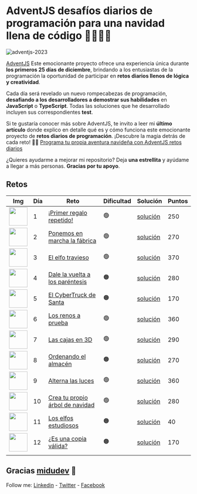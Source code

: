 # AdventJS desafíos diarios de programación para una navidad llena de código 🎄🎄🎅✨

![adventjs-2023](https://github.com/johnsi15/adventjs/assets/2974447/458e2bb1-6b00-47ac-a7d2-97398e2bc323)

[AdventJS](https://adventjs.dev) Este emocionante proyecto ofrece una experiencia única durante **los primeros 25 días de diciembre**, brindando a los entusiastas de la programación la oportunidad de participar en **retos diarios llenos de lógica y creatividad**. 

Cada día será revelado un nuevo rompecabezas de programación, **desafiando a los desarrolladores a demostrar sus habilidades** en **JavaScript** o **TypeScript**. Todas las soluciones que he desarrollado incluyen sus correspondientes **test**.

Si te gustaría conocer más sobre AdventJS, te invito a leer mi **último artículo** donde explico en detalle qué es y cómo funciona este emocionante proyecto de **retos diarios de programación**. ¡Descubre la magia detrás de cada reto! 🚀✨ [Programa tu propia aventura navideña con AdventJS retos diarios](https://johnserrano.co/blog/programa-tu-propia-aventura-navidena-con-adventjs-retos-diarios)


¿Quieres ayudarme a mejorar mi repositorio? Deja **una estrellita** y ayúdame a llegar a más personas. **Gracias por tu apoyo**.

## Retos

| Img 	| Día 	| Reto 	| Dificultad 	| Solución 	| Puntos 	|
|-----	|-----	|------	|------------	|----------	|--------	|
|   <img src="https://adventjs.dev/challenges-2023/1.png" width="50" /> 	|    1 	|   [¡Primer regalo repetido!](https://adventjs.dev/es/challenges/2023/1)   	|      🟢      	|     [solución](/challenges/challenge-01)     	|   250     	|
|  <img src="https://adventjs.dev/challenges-2023/2.png" width="50" />   	|   2  	|   [Ponemos en marcha la fábrica](https://adventjs.dev/es/challenges/2023/2)   	|     🟢       	|    [solución](/challenges/challenge-02)      	|    270    	|
|   <img src="https://adventjs.dev/challenges-2023/3.png" width="50" />  	|    3 	|   [El elfo travieso](https://adventjs.dev/es/challenges/2023/3)   	|     🟢       	|   [solución](/challenges/challenge-03)      	|   370     	|
|   <img src="https://adventjs.dev/challenges-2023/4.png" width="50" />  	|    4 	|   [Dale la vuelta a los paréntesis](https://adventjs.dev/es/challenges/2023/4)   	|    🟠        	|    [solución](/challenges/challenge-04)      	|    280    	|
|   <img src="https://adventjs.dev/challenges-2023/5.png" width="50" />  	|    5 	|   [El CyberTruck de Santa](https://adventjs.dev/es/challenges/2023/5)   	|      🟠      	|     [solución](/challenges/challenge-05)     	|     170   	|
|   <img src="https://adventjs.dev/challenges-2023/6.png" width="50" /> 	|   6  	|  [Los renos a prueba ](https://adventjs.dev/es/challenges/2023/6)   	|      🟢      	|   [solución](/challenges/challenge-06)       	|     360   	|
|   <img src="https://adventjs.dev/challenges-2023/7.png" width="50" />  	|   7  	| [Las cajas en 3D](https://adventjs.dev/es/challenges/2023/7)    	|      🟢      	|    [solución](/challenges/challenge-07)      	|    290    	|
| <img src="https://adventjs.dev/challenges-2023/8.png" width="50" /> 	|   8  	|   [Ordenando el almacén](https://adventjs.dev/es/challenges/2023/8)   	|     🟠       	|    [solución](/challenges/challenge-08)      	|    270    	|
|  <img src="https://adventjs.dev/challenges-2023/9.png" width="50" />   	|   9  	|  [Alterna las luces](https://adventjs.dev/es/challenges/2023/9)    	|      🟢      	|      [solución](/challenges/challenge-09)     	|    360    	|
|    <img src="https://adventjs.dev/challenges-2023/10.png" width="50" />  	|   10  	|   [Crea tu propio árbol de navidad](https://adventjs.dev/es/challenges/2023/10)   	|    🟢        	|    [solución](/challenges/challenge-10)      	|   280     	|
|    <img src="https://adventjs.dev/challenges-2023/11.png" width="50" />   	|  11   	|   [Los elfos estudiosos](https://adventjs.dev/es/challenges/2023/11)   	|     🟠       	|    [solución](/challenges/challenge-11)      	|    40    	|
|   <img src="https://adventjs.dev/challenges-2023/12.png" width="50" />  	|   12  	|   [¿Es una copia válida?](https://adventjs.dev/es/challenges/2023/12)   	|      🟠      	|    [solución](/challenges/challenge-12)      	|     170   	|
|     	|     	|      	|            	|          	|        	|


## Gracias [midudev](https://twitter.com/midudev) 💖

Follow me: [Linkedin](https://www.linkedin.com/in/jandreys15) - [Twitter](https://twitter.com/Jandrey15) - [Facebook](https://www.facebook.com/johnserrano15)
